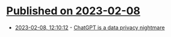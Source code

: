# [Published on 2023-02-08](index.md)

* [2023-02-08, 12:10:12](https://news.ycombinator.com/item?id=34707007) - [ChatGPT is a data privacy nightmare](https://theconversation.com/chatgpt-is-a-data-privacy-nightmare-if-youve-ever-posted-online-you-ought-to-be-concerned-199283)
